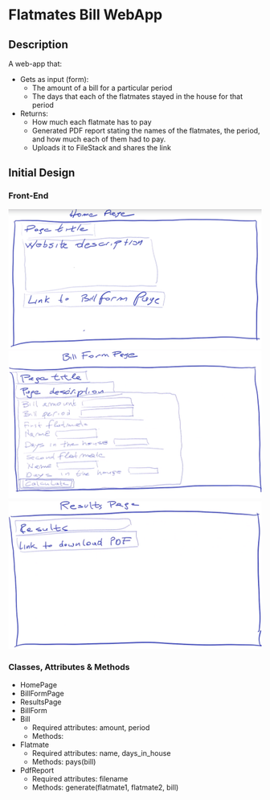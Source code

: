# Flatmates Bill WebApp

## Description

A web-app that:

* Gets as input (form):
  * The amount of a bill for a particular period
  * The days that each of the flatmates stayed in the house for that period
* Returns:
  * How much each flatmate has to pay
  * Generated PDF report stating the names of the flatmates, the period, and how much each of them had to pay.
  * Uploads it to FileStack and shares the link

## Initial Design

### Front-End

![Homepage design](flatmates_bill/files/design_homepage.png)
![BillFormPage design](flatmates_bill/files/design_billform.png)
![ResultsPage design](flatmates_bill/files/design_results.png)

### Classes, Attributes & Methods

* HomePage
* BillFormPage
* ResultsPage
* BillForm
* Bill
  * Required attributes: amount, period
  * Methods: 
* Flatmate
  * Required attributes: name, days_in_house
  * Methods: pays(bill)
* PdfReport
  * Required attributes: filename
  * Methods: generate(flatmate1, flatmate2, bill)